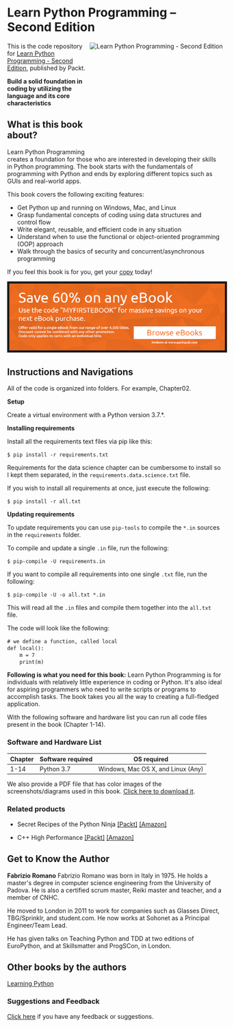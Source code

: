 # Learn Python Programming – Second Edition

<a href="https://www.packtpub.com/application-development/learn-python-programming-second-edition?utm_source=github&utm_medium=repository&utm_campaign=9781788996662 "><img src="https://d1ldz4te4covpm.cloudfront.net/sites/default/files/imagecache/ppv4_main_book_cover/B10074_New1cover.png" alt="Learn Python Programming - Second Edition" height="256px" align="right"></a>

This is the code repository for [Learn Python Programming - Second Edition](https://www.packtpub.com/application-development/learn-python-programming-second-edition?utm_source=github&utm_medium=repository&utm_campaign=9781788996662), published by Packt.

**Build a solid foundation in coding by utilizing the language and its core characteristics**

## What is this book about?
Learn Python Programming creates a foundation for those who are interested in developing their skills in Python programming. The book starts with the fundamentals of programming with Python and ends by exploring different topics such as GUIs and real-world apps.

This book covers the following exciting features:
* Get Python up and running on Windows, Mac, and Linux 
* Grasp fundamental concepts of coding using data structures and control flow 
* Write elegant, reusable, and efficient code in any situation 
* Understand when to use the functional or object-oriented programming (OOP) approach 
* Walk through the basics of security and concurrent/asynchronous programming 

If you feel this book is for you, get your [copy](https://www.amazon.com/dp/1788996666) today!

<a href="https://www.packtpub.com/?utm_source=github&utm_medium=banner&utm_campaign=GitHubBanner"><img src="https://raw.githubusercontent.com/PacktPublishing/GitHub/master/GitHub.png" 
alt="https://www.packtpub.com/" border="5" /></a>

## Instructions and Navigations
All of the code is organized into folders. For example, Chapter02.

**Setup**


Create a virtual environment with a Python version 3.7.*.


**Installing requirements**

Install all the requirements text files via pip like this:

    $ pip install -r requirements.txt

Requirements for the data science chapter can be cumbersome to install
so I kept them separated, in the `requirements.data.science.txt` file.

If you wish to install all requirements at once, just execute the following:

    $ pip install -r all.txt


**Updating requirements**

To update requirements you can use `pip-tools` to compile the `*.in`
sources in the `requirements` folder.

To compile and update a single `.in` file, run the following:

    $ pip-compile -U requirements.in

If you want to compile all requirements into one single `.txt` file,
run the following:

    $ pip-compile -U -o all.txt *.in

This will read all the `.in` files and compile them together into the
`all.txt` file.

The code will look like the following:
```
# we define a function, called local
def local():
    m = 7
    print(m)
```

**Following is what you need for this book:**
Learn Python Programming is for individuals with relatively little experience in coding or Python. It's also ideal for aspiring programmers who need to write scripts or programs to accomplish tasks. The book takes you all the way to creating a full-fledged application.

With the following software and hardware list you can run all code files present in the book (Chapter 1-14).
### Software and Hardware List
| Chapter  | Software required                   | OS required                        |
| -------- | ------------------------------------| -----------------------------------|
| 1-14        | Python 3.7                     | Windows, Mac OS X, and Linux (Any) |

We also provide a PDF file that has color images of the screenshots/diagrams used in this book. [Click here to download it]().

### Related products
* Secret Recipes of the Python Ninja [[Packt]](https://www.packtpub.com/application-development/secret-recipes-python-ninja?utm_source=github&utm_medium=repository&utm_campaign=9781788294874) [[Amazon]](https://www.amazon.com/dp/1788294874)

* C++ High Performance [[Packt]](https://www.packtpub.com/application-development/python-programming-blueprints?utm_source=github&utm_medium=repository&utm_campaign=9781787120952) [[Amazon]](https://www.amazon.com/dp/1786468166)

## Get to Know the Author
**Fabrizio Romano**
Fabrizio Romano was born in Italy in 1975. He holds a master's degree in computer science engineering from the University of Padova. He is also a certified scrum master, Reiki master and teacher, and a member of CNHC.

He moved to London in 2011 to work for companies such as Glasses Direct, TBG/Sprinklr, and student.com. He now works at Sohonet as a Principal Engineer/Team Lead.

He has given talks on Teaching Python and TDD at two editions of EuroPython, and at Skillsmatter and ProgSCon, in London.

## Other books by the authors
[ Learning Python](https://www.packtpub.com/application-development/learning-python?utm_source=github&utm_medium=repository&utm_campaign=9781783551712 )

### Suggestions and Feedback
[Click here](https://docs.google.com/forms/d/e/1FAIpQLSdy7dATC6QmEL81FIUuymZ0Wy9vH1jHkvpY57OiMeKGqib_Ow/viewform) if you have any feedback or suggestions.
